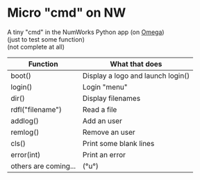 # Micro "cmd" on NW
A tiny "cmd" in the NumWorks Python app (on [Omega](https://getomega.dev))  
(just to test some function)  
(not complete at all)  
  
| Function             | What that does                    |
|----------------------|-----------------------------------|
| boot()               | Display a logo and launch login() |
| login()              | Login "menu"                      |
| dir()                | Display filenames                 |
| rdfl("filename")     | Read a file                       |
| addlog()             | Add an user                       |
| remlog()             | Remove an user                    |
| cls()                | Print some blank lines            |
| error(int)           | Print an error                    |
| others are coming... | (°u°)                             |
